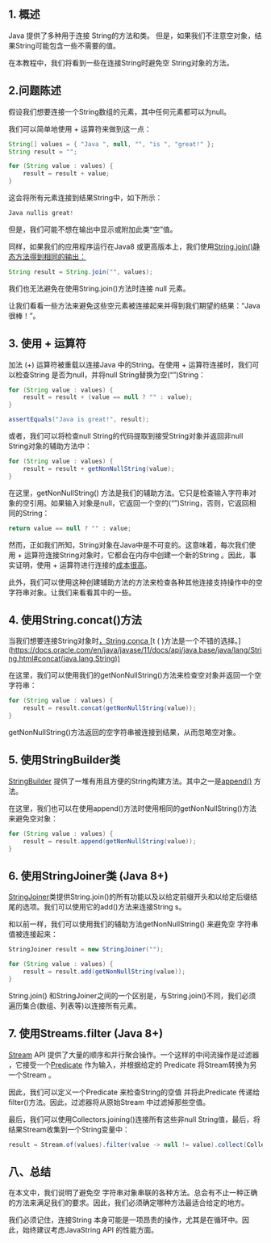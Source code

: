 ## 1. 概述

Java 提供了多种用于连接 String的方法和类。 但是，如果我们不注意空对象，结果String可能包含一些不需要的值。

在本教程中，我们将看到一些在连接String时避免空 String对象的方法。

## 2.问题陈述

假设我们想要连接一个String数组的元素，其中任何元素都可以为null。

我们可以简单地使用 + 运算符来做到这一点：

```java
String[] values = { "Java ", null, "", "is ", "great!" };
String result = "";

for (String value : values) {
    result = result + value;
}
```

这会将所有元素连接到结果String中，如下所示：

```java
Java nullis great!
```

但是，我们可能不想在输出中显示或附加此类“空”值。

同样，如果我们的应用程序运行在Java8 或更高版本上，我们使用[String.join()静态方法得到相同的输出：](https://docs.oracle.com/en/java/javase/11/docs/api/java.base/java/lang/String.html#join(java.lang.CharSequence,java.lang.CharSequence...))

```java
String result = String.join("", values);
```

我们也无法避免在使用String.join()方法时连接 null 元素。

让我们看看一些方法来避免这些空元素被连接起来并得到我们期望的结果：“Java 很棒！”。

## 3. 使用 + 运算符

加法 (+) 运算符被重载以连接Java 中的String。在使用 + 运算符连接时，我们可以检查String 是否为null，并将null String替换为空(“”)String：

```java
for (String value : values) {
    result = result + (value == null ? "" : value);
}

assertEquals("Java is great!", result);
```

或者，我们可以将检查null String的代码提取到接受String对象并返回非null String对象的辅助方法中：

```java
for (String value : values) {
    result = result + getNonNullString(value);
}
```

在这里，getNonNullString() 方法是我们的辅助方法。它只是检查输入字符串对象的空引用。如果输入对象是null，它返回一个空的(“”)String，否则，它返回相同的String：

```java
return value == null ? "" : value;
```

然而，正如我们所知，String对象在Java中是不可变的。这意味着，每次我们使用 + 运算符连接String对象时，它都会在内存中创建一个新的String 。因此，事实证明，使用 + 运算符进行连接的[成本很高](https://www.baeldung.com/java-string-performance)。

此外，我们可以使用这种创建辅助方法的方法来检查各种其他连接支持操作中的空 字符串对象。让我们来看看其中的一些。

## 4. 使用String.concat()方法

当我们想要连接String对象时[，String.conca ](https://docs.oracle.com/en/java/javase/11/docs/api/java.base/java/lang/String.html#concat(java.lang.String))[t ( )方法是一个不错的选择。](https://docs.oracle.com/en/java/javase/11/docs/api/java.base/java/lang/String.html#concat(java.lang.String))

在这里，我们可以使用我们的getNonNullString()方法来检查空对象并返回一个空字符串：

```java
for (String value : values) {
    result = result.concat(getNonNullString(value));
}
```

getNonNullString()方法返回的空字符串被连接到结果，从而忽略空对象。

## 5. 使用StringBuilder类

[StringBuilder](https://docs.oracle.com/en/java/javase/11/docs/api/java.base/java/lang/StringBuilder.html) 提供了一堆有用且方便的String构建方法。其中之一是[append()](https://docs.oracle.com/en/java/javase/11/docs/api/java.base/java/lang/StringBuilder.html#append(java.lang.String)) 方法。

在这里，我们也可以在使用append()方法时使用相同的getNonNullString()方法来避免空对象：

```java
for (String value : values) {
    result = result.append(getNonNullString(value));
}
```

## 6. 使用StringJoiner类 (Java 8+)

[StringJoiner](https://www.baeldung.com/java-string-joiner)类提供String.join()的所有功能以及以给定前缀开头和以给定后缀结尾的选项。我们可以使用它的add()方法来连接String s。

和以前一样，我们可以使用我们的辅助方法getNonNullString() 来避免空 字符串值被连接起来：

```java
StringJoiner result = new StringJoiner("");

for (String value : values) {
    result = result.add(getNonNullString(value));
}
```

String.join() 和StringJoiner之间的一个区别是，与String.join()不同，我们必须遍历集合(数组、列表等)以连接所有元素。

## 7. 使用Streams.filter (Java 8+)

[Stream](https://www.baeldung.com/java-8-streams-introduction) API 提供了大量的顺序和并行聚合操作。一个这样的中间流操作是过滤器 ，它接受一个[Predicate](https://www.baeldung.com/java-8-functional-interfaces#Predicates) 作为输入，并根据给定的 Predicate 将Stream转换为另一个Stream 。

因此，我们可以定义一个Predicate 来检查String的空值 并将此Predicate 传递给filter()方法。因此，过滤器将从原始Stream 中过滤掉那些空值。

最后，我们可以使用Collectors.joining()连接所有这些非null String值，最后，将结果Stream收集到一个String变量中：

```java
result = Stream.of(values).filter(value -> null != value).collect(Collectors.joining(""));

```

## 八、总结

在本文中，我们说明了避免空 字符串对象串联的各种方法。总会有不止一种正确的方法来满足我们的要求。因此，我们必须确定哪种方法最适合给定的地方。

我们必须记住，连接String 本身可能是一项昂贵的操作，尤其是在循环中。因此，始终建议考虑JavaString API 的性能方面。